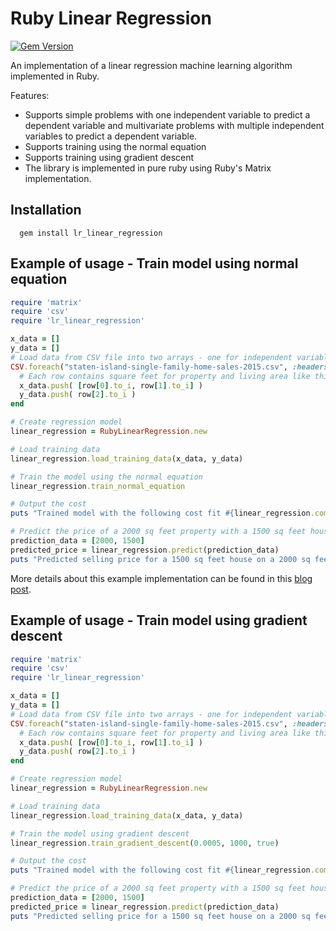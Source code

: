 # Ruby Linear Regression
[![Gem Version](https://badge.fury.io/rb/ruby_linear_regression.svg)](https://badge.fury.io/rb/ruby_linear_regression)

An implementation of a linear regression machine learning algorithm implemented in Ruby.

Features:
- Supports simple problems with one independent variable to predict a dependent variable and multivariate problems with multiple independent variables to predict a dependent variable.
- Supports training using the normal equation
- Supports training using gradient descent
- The library is implemented in pure ruby using Ruby's Matrix implementation.

## Installation
```
  gem install lr_linear_regression
```

## Example of usage - Train model using normal equation

```Ruby
require 'matrix'
require 'csv'
require 'lr_linear_regression'

x_data = []
y_data = []
# Load data from CSV file into two arrays - one for independent variables X (x_data) and one for the dependent variable y (y_data)
CSV.foreach("staten-island-single-family-home-sales-2015.csv", :headers => true) do |row|
  # Each row contains square feet for property and living area like this: [ SQ FEET PROPERTY, SQ FEET HOUSE ]  
  x_data.push( [row[0].to_i, row[1].to_i] )
  y_data.push( row[2].to_i )
end

# Create regression model
linear_regression = RubyLinearRegression.new

# Load training data
linear_regression.load_training_data(x_data, y_data)

# Train the model using the normal equation
linear_regression.train_normal_equation

# Output the cost
puts "Trained model with the following cost fit #{linear_regression.compute_cost}"

# Predict the price of a 2000 sq feet property with a 1500 sq feet house
prediction_data = [2000, 1500]
predicted_price = linear_regression.predict(prediction_data)
puts "Predicted selling price for a 1500 sq feet house on a 2000 sq feet property: #{predicted_price.round}$"
```

More details about this example implementation can be found in this [blog post](http://www.practicalai.io/implementing-linear-regression-using-ruby/).

## Example of usage - Train model using gradient descent

```Ruby
require 'matrix'
require 'csv'
require 'lr_linear_regression'

x_data = []
y_data = []
# Load data from CSV file into two arrays - one for independent variables X (x_data) and one for the dependent variable y (y_data)
CSV.foreach("staten-island-single-family-home-sales-2015.csv", :headers => true) do |row|
  # Each row contains square feet for property and living area like this: [ SQ FEET PROPERTY, SQ FEET HOUSE ]  
  x_data.push( [row[0].to_i, row[1].to_i] )
  y_data.push( row[2].to_i )
end

# Create regression model
linear_regression = RubyLinearRegression.new

# Load training data
linear_regression.load_training_data(x_data, y_data)

# Train the model using gradient descent
linear_regression.train_gradient_descent(0.0005, 1000, true)

# Output the cost
puts "Trained model with the following cost fit #{linear_regression.compute_cost}"

# Predict the price of a 2000 sq feet property with a 1500 sq feet house
prediction_data = [2000, 1500]
predicted_price = linear_regression.predict(prediction_data)
puts "Predicted selling price for a 1500 sq feet house on a 2000 sq feet property: #{predicted_price.round}$"
```
